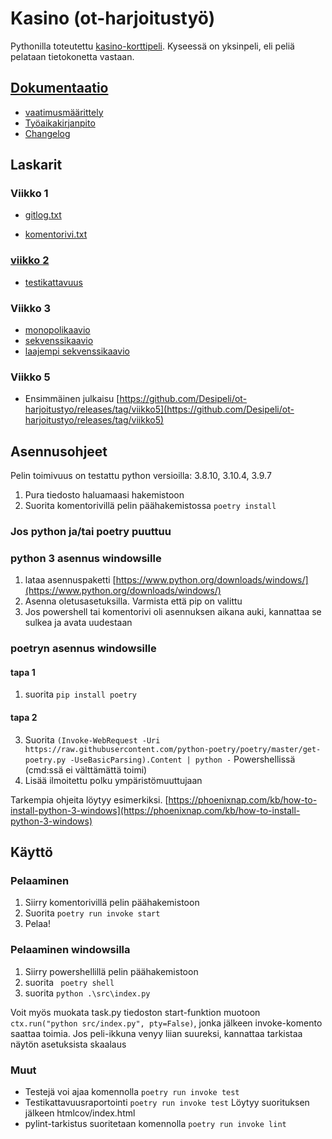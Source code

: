 # Kasino (ot-harjoitustyö)

Pythonilla toteutettu [kasino-korttipeli](https://fi.wikipedia.org/wiki/Kasino_(korttipeli)). Kyseessä on yksinpeli, eli peliä pelataan tietokonetta vastaan.

## [Dokumentaatio](https://github.com/Desipeli/ot-harjoitustyo/tree/master/dokumentaatio)

- [vaatimusmäärittely](https://github.com/Desipeli/ot-harjoitustyo/blob/master/dokumentaatio/vaatimusmaarittely.md)
- [Työaikakirjanpito](https://github.com/Desipeli/ot-harjoitustyo/blob/master/dokumentaatio/tyoaikakirjanpito.md)
- [Changelog](https://github.com/Desipeli/ot-harjoitustyo/blob/master/dokumentaatio/changelog.md)

## Laskarit

### Viikko 1
- [gitlog.txt](https://github.com/Desipeli/ot-harjoitustyo/blob/master/laskarit/viikko1/gitlog.txt)

- [komentorivi.txt](https://github.com/Desipeli/ot-harjoitustyo/blob/master/laskarit/viikko1/komentorivi.txt)

### [viikko 2](https://github.com/Desipeli/ot-harjoitustyo/blob/master/laskarit/viikko2/)

- [testikattavuus](https://github.com/Desipeli/ot-harjoitustyo/blob/master/laskarit/viikko2/testikattavuus)

### Viikko 3

- [monopolikaavio](https://github.com/Desipeli/ot-harjoitustyo/blob/master/laskarit/viikko3/monopoli.md)
- [sekvenssikaavio](https://github.com/Desipeli/ot-harjoitustyo/blob/master/laskarit/viikko3/sekvenssi.md)
- [laajempi sekvenssikaavio](https://github.com/Desipeli/ot-harjoitustyo/blob/master/laskarit/viikko3/laajempisekvenssi.md)

### Viikko 5

- Ensimmäinen julkaisu [https://github.com/Desipeli/ot-harjoitustyo/releases/tag/viikko5](https://github.com/Desipeli/ot-harjoitustyo/releases/tag/viikko5)

## Asennusohjeet

Pelin toimivuus on testattu python versioilla: 3.8.10, 3.10.4, 3.9.7

1. Pura tiedosto haluamaasi hakemistoon
2. Suorita komentorivillä pelin päähakemistossa ``` poetry install ```

### Jos python ja/tai poetry puuttuu
### python 3 asennus windowsille

1. lataa asennuspaketti [https://www.python.org/downloads/windows/](https://www.python.org/downloads/windows/)
2. Asenna oletusasetuksilla. Varmista että pip on valittu
3. Jos powershell tai komentorivi oli asennuksen aikana auki, kannattaa se sulkea ja avata uudestaan

### poetryn asennus windowsille

#### tapa 1
1. suorita ``` pip install poetry ```

#### tapa 2

3. Suorita ``` (Invoke-WebRequest -Uri https://raw.githubusercontent.com/python-poetry/poetry/master/get-poetry.py -UseBasicParsing).Content | python - ``` Powershellissä (cmd:ssä ei välttämättä toimi)
4. Lisää ilmoitettu polku ympäristömuuttujaan

Tarkempia ohjeita löytyy esimerkiksi. [https://phoenixnap.com/kb/how-to-install-python-3-windows](https://phoenixnap.com/kb/how-to-install-python-3-windows)

## Käyttö

### Pelaaminen

1. Siirry komentorivillä pelin päähakemistoon
2. Suorita ``` poetry run invoke start ```
3. Pelaa!

### Pelaaminen windowsilla
1. Siirry powershellillä pelin päähakemistoon
2. suorita ``` poetry shell```
3. suorita ``` python .\src\index.py ```

Voit myös muokata task.py tiedoston start-funktion muotoon ```ctx.run("python src/index.py", pty=False)```, jonka jälkeen invoke-komento saattaa toimia.
Jos peli-ikkuna venyy liian suureksi, kannattaa tarkistaa näytön asetuksista skaalaus

### Muut

- Testejä voi ajaa komennolla ``` poetry run invoke test ```
- Testikattavuusraportointi ``` poetry run invoke test ``` Löytyy suorituksen jälkeen htmlcov/index.html
- pylint-tarkistus suoritetaan komennolla ``` poetry run invoke lint ```


